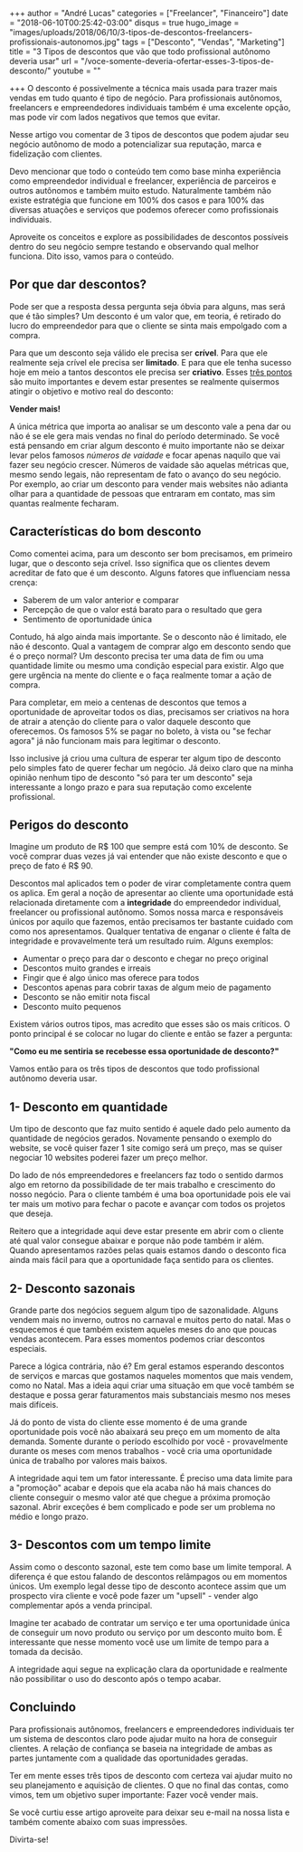 +++
author = "André Lucas"
categories = ["Freelancer", "Financeiro"]
date = "2018-06-10T00:25:42-03:00"
disqus = true
hugo_image = "images/uploads/2018/06/10/3-tipos-de-descontos-freelancers-profissionais-autonomos.jpg"
tags = ["Desconto", "Vendas", "Marketing"]
title = "3 Tipos de descontos que vão que todo profissional autônomo deveria usar"
url = "/voce-somente-deveria-ofertar-esses-3-tipos-de-desconto/"
youtube = ""

+++
O desconto é possivelmente a técnica mais usada para trazer mais vendas em tudo quanto é tipo de negócio. Para profissionais autônomos, freelancers e empreendedores individuais também é uma excelente opção, mas pode vir com lados negativos que temos que evitar.

Nesse artigo vou comentar de 3 tipos de descontos que podem ajudar seu negócio autônomo de modo a potencializar sua reputação, marca e fidelização com clientes.

Devo mencionar que todo o conteúdo tem como base minha experiência como empreendedor individual e freelancer, experiência de parceiros e outros autônomos e também muito estudo. Naturalmente também não existe estratégia que funcione em 100% dos casos e para 100% das diversas atuações e serviços que podemos oferecer como profissionais individuais.

Aproveite os conceitos e explore as possibilidades de descontos possíveis dentro do seu negócio sempre testando e observando qual melhor funciona. Dito isso, vamos para o conteúdo.

## Por que dar descontos?

Pode ser que a resposta dessa pergunta seja óbvia para alguns, mas será que é tão simples? Um desconto é um valor que, em teoria, é retirado do lucro do empreendedor para que o cliente se sinta mais empolgado com a compra.

Para que um desconto seja válido ele precisa ser **crível**. Para que ele realmente seja crível ele precisa ser **limitado**. E para que ele tenha sucesso hoje em meio a tantos descontos ele precisa ser **criativo**. Esses [três pontos](http://www.sebraemercados.com.br/aprenda-dar-descontos-sem-prejudicar/) são muito importantes e devem estar presentes se realmente quisermos atingir o objetivo e motivo real do desconto:

**Vender mais!**

A única métrica que importa ao analisar se um desconto vale a pena dar ou não é se ele gera mais vendas no final do período determinado. Se você está pensando em criar algum desconto é muito importante não se deixar levar pelos famosos _números de vaidade_ e focar apenas naquilo que vai fazer seu negócio crescer. Números de vaidade são aquelas métricas que, mesmo sendo legais, não representam de fato o avanço do seu negócio. Por exemplo, ao criar um desconto para vender mais websites não adianta olhar para a quantidade de pessoas que entraram em contato, mas sim quantas realmente fecharam.

## Características do bom desconto

Como comentei acima, para um desconto ser bom precisamos, em primeiro lugar, que o desconto seja crível. Isso significa que os clientes devem acreditar de fato que é um desconto. Alguns fatores que influenciam nessa crença:

* Saberem de um valor anterior e comparar
* Percepção de que o valor está barato para o resultado que gera
* Sentimento de oportunidade única

Contudo, há algo ainda mais importante. Se o desconto não é limitado, ele não é desconto. Qual a vantagem de comprar algo em desconto sendo que é o preço normal? Um desconto precisa ter uma data de fim ou uma quantidade limite ou mesmo uma condição especial para existir. Algo que gere urgência na mente do cliente e o faça realmente tomar a ação de compra.

Para completar, em meio a centenas de descontos que temos a oportunidade de aproveitar todos os dias, precisamos ser criativos na hora de atrair a atenção do cliente para o valor daquele desconto que oferecemos. Os famosos 5% se pagar no boleto, à vista ou "se fechar agora" já não funcionam mais para legitimar o desconto.

Isso inclusive já criou uma cultura de esperar ter algum tipo de desconto pelo simples fato de querer fechar um negócio. Já deixo claro que na minha opinião nenhum tipo de desconto "só para ter um desconto" seja interessante a longo prazo e para sua reputação como excelente profissional.

## Perigos do desconto

Imagine um produto de R$ 100 que sempre está com 10% de desconto. Se você comprar duas vezes já vai entender que não existe desconto e que o preço de fato é R$ 90.

Descontos mal aplicados tem o poder de virar completamente contra quem os aplica. Em geral a noção de apresentar ao cliente uma oportunidade está relacionada diretamente com a **integridade** do empreendedor individual, freelancer ou profissional autônomo. Somos nossa marca e responsáveis únicos por aquilo que fazemos, então precisamos ter bastante cuidado com como nos apresentamos. Qualquer tentativa de enganar o cliente é falta de integridade e provavelmente terá um resultado ruim. Alguns exemplos:

* Aumentar o preço para dar o desconto e chegar no preço original
* Descontos muito grandes e irreais
* Fingir que é algo único mas oferece para todos
* Descontos apenas para cobrir taxas de algum meio de pagamento
* Desconto se não emitir nota fiscal
* Desconto muito pequenos

Existem vários outros tipos, mas acredito que esses são os mais críticos. O ponto principal é se colocar no lugar do cliente e então se fazer a pergunta:

**"Como eu me sentiria se recebesse essa oportunidade de desconto?"**

Vamos então para os três tipos de descontos que todo profissional autônomo deveria usar.

## 1- Desconto em quantidade

Um tipo de desconto que faz muito sentido é aquele dado pelo aumento da quantidade de negócios gerados. Novamente pensando o exemplo do website, se você quiser fazer 1 site comigo será um preço, mas se quiser negociar 10 websites poderei fazer um preço melhor.

Do lado de nós empreendedores e freelancers faz todo o sentido darmos algo em retorno da possibilidade de ter mais trabalho e crescimento do nosso negócio. Para o cliente também é uma boa oportunidade pois ele vai ter mais um motivo para fechar o pacote e avançar com todos os projetos que deseja.

Reitero que a integridade aqui deve estar presente em abrir com o cliente até qual valor consegue abaixar e porque não pode também ir além. Quando apresentamos razões pelas quais estamos dando o desconto fica ainda mais fácil para que a oportunidade faça sentido para os clientes.

## 2- Desconto sazonais

Grande parte dos negócios seguem algum tipo de sazonalidade. Alguns vendem mais no inverno, outros no carnaval e muitos perto do natal. Mas o esquecemos é que também existem aqueles meses do ano que poucas vendas acontecem. Para esses momentos podemos criar descontos especiais.

Parece a lógica contrária, não é? Em geral estamos esperando descontos de serviços e marcas que gostamos naqueles momentos que mais vendem, como no Natal. Mas a ideia aqui criar uma situação em que você também se destaque e possa gerar faturamentos mais substanciais mesmo nos meses mais difíceis.

Já do ponto de vista do cliente esse momento é de uma grande oportunidade pois você não abaixará seu preço em um momento de alta demanda. Somente durante o período escolhido por você - provavelmente durante os meses com menos trabalhos - você cria uma oportunidade única de trabalho por valores mais baixos.

A integridade aqui tem um fator interessante. É preciso uma data limite para a "promoção" acabar e depois que ela acaba não há mais chances do cliente conseguir o mesmo valor até que chegue a próxima promoção sazonal. Abrir exceções é bem complicado e pode ser um problema no médio e longo prazo.

## 3- Descontos com um tempo limite

Assim como o desconto sazonal, este tem como base um limite temporal. A diferença é que estou falando de descontos relâmpagos ou em momentos únicos. Um exemplo legal desse tipo de desconto acontece assim que um prospecto vira cliente e você pode fazer um "upsell" - vender algo complementar após a venda principal.

Imagine ter acabado de contratar um serviço e ter uma oportunidade única de conseguir um novo produto ou serviço por um desconto muito bom. É interessante que nesse momento você use um limite de tempo para a tomada da decisão.

A integridade aqui segue na explicação clara da oportunidade e realmente não possibilitar o uso do desconto após o tempo acabar.

## Concluindo

Para profissionais autônomos, freelancers e empreendedores individuais ter um sistema de descontos claro pode ajudar muito na hora de conseguir clientes. A relação de confiança se baseia na integridade de ambas as partes juntamente com a qualidade das oportunidades geradas.

Ter em mente esses três tipos de desconto com certeza vai ajudar muito no seu planejamento e aquisição de clientes. O que no final das contas, como vimos, tem um objetivo super importante: Fazer você vender mais.

Se você curtiu esse artigo aproveite para deixar seu e-mail na nossa lista e também comente abaixo com suas impressões.

Divirta-se!